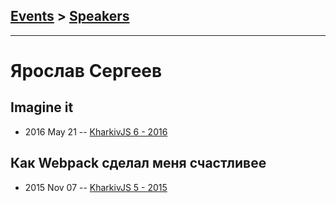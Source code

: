 ## [Events](../README.md) > [Speakers](../speakers.md)
---

# Ярослав Сергеев

## Imagine it
- 2016 May 21 -- [KharkivJS 6 - 2016](https://www.youtube.com/watch?v=MsyIf2sYYhU)    
## Как Webpack сделал меня счастливее
- 2015 Nov 07 -- [KharkivJS 5 - 2015](https://www.youtube.com/watch?v=rKd23pit8Xw)    
